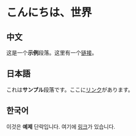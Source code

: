 # こんにちは、世界

## 中文

这是一个**示例**段落。这里有一个[链接](https://example.com)。

## 日本語

これは**サンプル**段落です。ここに[リンク](https://example.com)があります。

## 한국어

이것은 **예제** 단락입니다. 여기에 [링크](https://example.com)가 있습니다.